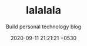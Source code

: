 ---
layout: page
title:  "lalalala"
subtitle: "Build personal technology blog"
date:   2020-09-11 21:21:21 +0530
categories: ["架构思想与设计模式"]
---